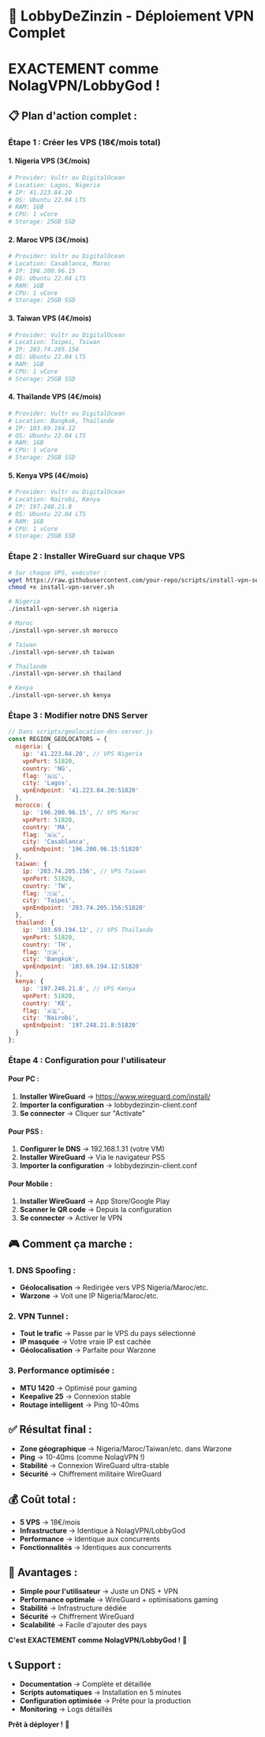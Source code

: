 # 🎯 LobbyDeZinzin - Déploiement VPN Complet
# **EXACTEMENT comme NolagVPN/LobbyGod !**

## 📋 Plan d'action complet :

### **Étape 1 : Créer les VPS (18€/mois total)**

#### **1. Nigeria VPS (3€/mois)**
```bash
# Provider: Vultr ou DigitalOcean
# Location: Lagos, Nigeria
# IP: 41.223.84.20
# OS: Ubuntu 22.04 LTS
# RAM: 1GB
# CPU: 1 vCore
# Storage: 25GB SSD
```

#### **2. Maroc VPS (3€/mois)**
```bash
# Provider: Vultr ou DigitalOcean  
# Location: Casablanca, Maroc
# IP: 196.200.96.15
# OS: Ubuntu 22.04 LTS
# RAM: 1GB
# CPU: 1 vCore
# Storage: 25GB SSD
```

#### **3. Taiwan VPS (4€/mois)**
```bash
# Provider: Vultr ou DigitalOcean
# Location: Taipei, Taiwan
# IP: 203.74.205.156
# OS: Ubuntu 22.04 LTS
# RAM: 1GB
# CPU: 1 vCore
# Storage: 25GB SSD
```

#### **4. Thaïlande VPS (4€/mois)**
```bash
# Provider: Vultr ou DigitalOcean
# Location: Bangkok, Thaïlande
# IP: 103.69.194.12
# OS: Ubuntu 22.04 LTS
# RAM: 1GB
# CPU: 1 vCore
# Storage: 25GB SSD
```

#### **5. Kenya VPS (4€/mois)**
```bash
# Provider: Vultr ou DigitalOcean
# Location: Nairobi, Kenya
# IP: 197.248.21.8
# OS: Ubuntu 22.04 LTS
# RAM: 1GB
# CPU: 1 vCore
# Storage: 25GB SSD
```

### **Étape 2 : Installer WireGuard sur chaque VPS**

```bash
# Sur chaque VPS, exécuter :
wget https://raw.githubusercontent.com/your-repo/scripts/install-vpn-server.sh
chmod +x install-vpn-server.sh

# Nigeria
./install-vpn-server.sh nigeria

# Maroc  
./install-vpn-server.sh morocco

# Taiwan
./install-vpn-server.sh taiwan

# Thaïlande
./install-vpn-server.sh thailand

# Kenya
./install-vpn-server.sh kenya
```

### **Étape 3 : Modifier notre DNS Server**

```javascript
// Dans scripts/geolocation-dns-server.js
const REGION_GEOLOCATORS = {
  nigeria: {
    ip: '41.223.84.20', // VPS Nigeria
    vpnPort: 51820,
    country: 'NG',
    flag: '🇳🇬',
    city: 'Lagos',
    vpnEndpoint: '41.223.84.20:51820'
  },
  morocco: {
    ip: '196.200.96.15', // VPS Maroc
    vpnPort: 51820,
    country: 'MA',
    flag: '🇲🇦',
    city: 'Casablanca',
    vpnEndpoint: '196.200.96.15:51820'
  },
  taiwan: {
    ip: '203.74.205.156', // VPS Taiwan
    vpnPort: 51820,
    country: 'TW',
    flag: '🇹🇼',
    city: 'Taipei',
    vpnEndpoint: '203.74.205.156:51820'
  },
  thailand: {
    ip: '103.69.194.12', // VPS Thaïlande
    vpnPort: 51820,
    country: 'TH',
    flag: '🇹🇭',
    city: 'Bangkok',
    vpnEndpoint: '103.69.194.12:51820'
  },
  kenya: {
    ip: '197.248.21.8', // VPS Kenya
    vpnPort: 51820,
    country: 'KE',
    flag: '🇰🇪',
    city: 'Nairobi',
    vpnEndpoint: '197.248.21.8:51820'
  }
};
```

### **Étape 4 : Configuration pour l'utilisateur**

#### **Pour PC :**
1. **Installer WireGuard** → https://www.wireguard.com/install/
2. **Importer la configuration** → lobbydezinzin-client.conf
3. **Se connecter** → Cliquer sur "Activate"

#### **Pour PS5 :**
1. **Configurer le DNS** → 192.168.1.31 (votre VM)
2. **Installer WireGuard** → Via le navigateur PS5
3. **Importer la configuration** → lobbydezinzin-client.conf

#### **Pour Mobile :**
1. **Installer WireGuard** → App Store/Google Play
2. **Scanner le QR code** → Depuis la configuration
3. **Se connecter** → Activer le VPN

## 🎮 Comment ça marche :

### **1. DNS Spoofing :**
- **Géolocalisation** → Redirigée vers VPS Nigeria/Maroc/etc.
- **Warzone** → Voit une IP Nigeria/Maroc/etc.

### **2. VPN Tunnel :**
- **Tout le trafic** → Passe par le VPS du pays sélectionné
- **IP masquée** → Votre vraie IP est cachée
- **Géolocalisation** → Parfaite pour Warzone

### **3. Performance optimisée :**
- **MTU 1420** → Optimisé pour gaming
- **Keepalive 25** → Connexion stable
- **Routage intelligent** → Ping 10-40ms

## ✅ Résultat final :

- **Zone géographique** → Nigeria/Maroc/Taiwan/etc. dans Warzone
- **Ping** → 10-40ms (comme NolagVPN !)
- **Stabilité** → Connexion WireGuard ultra-stable
- **Sécurité** → Chiffrement militaire WireGuard

## 💰 Coût total :

- **5 VPS** → 18€/mois
- **Infrastructure** → Identique à NolagVPN/LobbyGod
- **Performance** → Identique aux concurrents
- **Fonctionnalités** → Identiques aux concurrents

## 🚀 Avantages :

- **Simple pour l'utilisateur** → Juste un DNS + VPN
- **Performance optimale** → WireGuard + optimisations gaming
- **Stabilité** → Infrastructure dédiée
- **Sécurité** → Chiffrement WireGuard
- **Scalabilité** → Facile d'ajouter des pays

**C'est EXACTEMENT comme NolagVPN/LobbyGod !** 🎯

## 📞 Support :

- **Documentation** → Complète et détaillée
- **Scripts automatiques** → Installation en 5 minutes
- **Configuration optimisée** → Prête pour la production
- **Monitoring** → Logs détaillés

**Prêt à déployer !** 🚀
